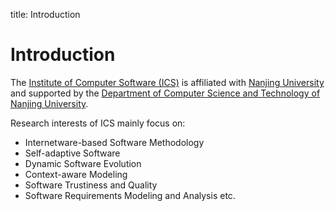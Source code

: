 title: Introduction

# Introduction

The [Institute of Computer Software (ICS)](/)
is affiliated with [Nanjing University](http://www.nju.edu.cn)
and supported by the [Department of Computer Science and Technology of Nanjing University](http://cs.nju.edu.cn).

Research interests of ICS mainly focus on:

* Internetware-based Software Methodology
* Self-adaptive Software
* Dynamic Software Evolution
* Context-aware Modeling
* Software Trustiness and Quality
* Software Requirements Modeling and Analysis etc.
